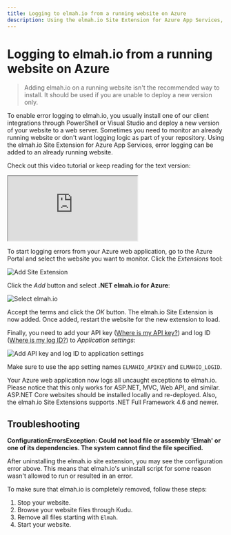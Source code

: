 ```yaml
---
title: Logging to elmah.io from a running website on Azure
description: Using the elmah.io Site Extension for Azure App Services, error logging can be added to an already running website on Azure. Learn how.
---
```


# Logging to elmah.io from a running website on Azure

> Adding elmah.io on a running website isn't the recommended way to install. It should be used if you are unable to deploy a new version only.

To enable error logging to elmah.io, you usually install one of our client integrations through PowerShell or Visual Studio and deploy a new version of your website to a web server. Sometimes you need to monitor an already running website or don't want logging logic as part of your repository. Using the elmah.io Site Extension for Azure App Services, error logging can be added to an already running website.

Check out this video tutorial or keep reading for the text version:

<div class="embed-responsive embed-responsive-16by9">
  <iframe class="embed-responsive-item" src="https://www.youtube.com/embed/R50FCpRtkjc?rel=0" allowfullscreen></iframe>
</div>

To start logging errors from your Azure web application, go to the Azure Portal and select the website you want to monitor. Click the *Extensions* tool:

![Add Site Extension](https://docs.elmah.io/images/add-site-extension.png)

Click the *Add* button and select **.NET elmah.io for Azure**:

![Select elmah.io](https://docs.elmah.io/images/select-elmah-io-site-extension.png)

Accept the terms and click the *OK* button. The elmah.io Site Extension is now added. Once added, restart the website for the new extension to load.

Finally, you need to add your API key ([Where is my API key?](https://docs.elmah.io/where-is-my-api-key/)) and log ID ([Where is my log ID?](https://docs.elmah.io/where-is-my-log-id/)) to *Application settings*:

![Add API key and log ID to application settings](https://docs.elmah.io/images/add-api-key-and-log-id-to-application-settings.png)

Make sure to use the app setting names `ELMAHIO_APIKEY` and `ELMAHIO_LOGID`.

Your Azure web application now logs all uncaught exceptions to elmah.io. Please notice that this only works for ASP.NET, MVC, Web API, and similar. ASP.NET Core websites should be installed locally and re-deployed. Also, the elmah.io Site Extensions supports .NET Full Framework 4.6 and newer.

## Troubleshooting

**ConfigurationErrorsException: Could not load file or assembly 'Elmah' or one of its dependencies. The system cannot find the file specified.**

After uninstalling the elmah.io site extension, you may see the configuration error above. This means that elmah.io's uninstall script for some reason wasn't allowed to run or resulted in an error.

To make sure that elmah.io is completely removed, follow these steps:

1. Stop your website.
2. Browse your website files through Kudu.
3. Remove all files starting with `Elmah`.
4. Start your website.